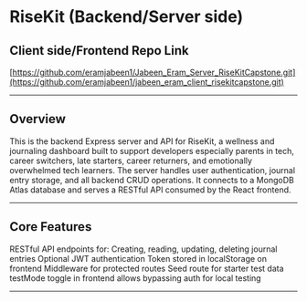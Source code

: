 # RiseKit (Backend/Server side)

## Client side/Frontend Repo Link 
[https://github.com/eramjabeen1/Jabeen_Eram_Server_RiseKitCapstone.git](https://github.com/eramjabeen1/jabeen_eram_client_risekitcapstone.git)

---

## Overview

This is the backend Express server and API for RiseKit, a wellness and journaling dashboard built to support developers especially parents in tech, career switchers, late starters, career returners, and emotionally overwhelmed tech learners.
The server handles user authentication, journal entry storage, and all backend CRUD operations. It connects to a MongoDB Atlas database and serves a RESTful API consumed by the React frontend.


---
## Core Features
RESTful API endpoints for:
Creating, reading, updating, deleting journal entries
Optional JWT authentication
Token stored in localStorage on frontend
Middleware for protected routes
Seed route for starter test data
testMode toggle in frontend allows bypassing auth for local testing

---
